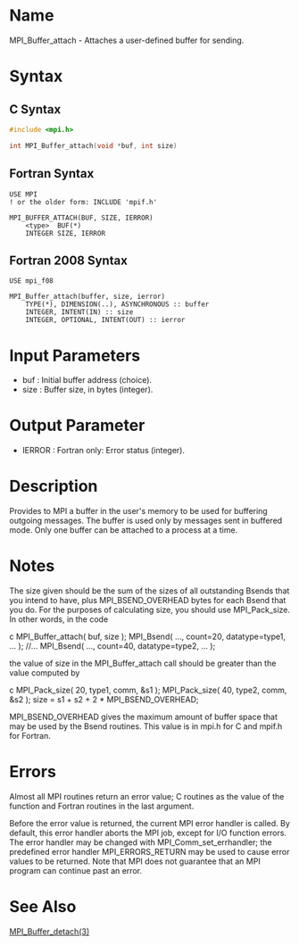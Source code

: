 # Name

MPI_Buffer_attach - Attaches a user-defined buffer for sending.

# Syntax

## C Syntax

```C
#include <mpi.h>

int MPI_Buffer_attach(void *buf, int size)
```


## Fortran Syntax

```Fortran
USE MPI
! or the older form: INCLUDE 'mpif.h'

MPI_BUFFER_ATTACH(BUF, SIZE, IERROR)
	<type>	BUF(*)
	INTEGER	SIZE, IERROR
```


## Fortran 2008 Syntax
 
```Fortran
USE mpi_f08

MPI_Buffer_attach(buffer, size, ierror)
	TYPE(*), DIMENSION(..), ASYNCHRONOUS :: buffer
	INTEGER, INTENT(IN) :: size
	INTEGER, OPTIONAL, INTENT(OUT) :: ierror
```


# Input Parameters

* buf : Initial buffer address (choice).
* size : Buffer size, in bytes (integer).

# Output Parameter

* IERROR : Fortran only: Error status (integer).

# Description

Provides to MPI a buffer in the user's memory to be used for buffering
outgoing messages. The buffer is used only by messages sent in buffered
mode. Only one buffer can be attached to a process at a time.

# Notes

The size given should be the sum of the sizes of all outstanding Bsends
that you intend to have, plus MPI_BSEND_OVERHEAD bytes for each Bsend
that you do. For the purposes of calculating size, you should use
MPI_Pack_size. In other words, in the code

c
MPI_Buffer_attach( buf, size );
MPI_Bsend( ..., count=20, datatype=type1, ... );
//...
MPI_Bsend( ..., count=40, datatype=type2, ... );

the value of size in the MPI_Buffer_attach call should be greater than the value computed by

c
MPI_Pack_size( 20, type1, comm, &s1 );
MPI_Pack_size( 40, type2, comm, &s2 );
size = s1 + s2 + 2 * MPI_BSEND_OVERHEAD;


MPI_BSEND_OVERHEAD gives the maximum amount of buffer space that may be
used by the  Bsend  routines.  This value is in mpi.h for C and mpif.h
for Fortran.

# Errors

Almost all MPI routines return an error value; C routines as the value
of the function and Fortran routines in the last argument.

Before the error value is returned, the current MPI error handler is
called. By default, this error handler aborts the MPI job, except for
I/O function errors. The error handler may be changed with
MPI_Comm_set_errhandler; the predefined error handler MPI_ERRORS_RETURN
may be used to cause error values to be returned. Note that MPI does not
guarantee that an MPI program can continue past an error.


# See Also

[MPI_Buffer_detach(3)](MPI_Buffer_detach.html)
